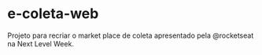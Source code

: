 # e-coleta-web
Projeto para recriar o market place de coleta apresentado pela @rocketseat na Next Level Week.
